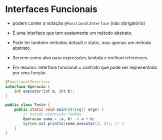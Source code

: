 # Interfaces Funcionais

- podem conter a notação `@FunctionalInterface` (não obrigatório)

- É uma interface que tem exatamente um método abstrato.

- Pode ter também métodos default e static, mas apenas um método abstrato.

- Servem como alvo para expressões lambda e method references.

- Em resumo: Interface funcional = contrato que pode ser representado por uma função.

```java
@FunctionalInterface
interface Operacao {
    int executar(int a, int b);
}

public class Teste {
    public static void main(String[] args) {
        // Usando expressão lambda
        Operacao soma = (a, b) -> a + b;
        System.out.println(soma.executar(2, 3)); // 5
    }
}
```